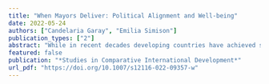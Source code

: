 ```yaml
---
title: "When Mayors Deliver: Political Alignment and Well-being"
date: 2022-05-24
authors: ["Candelaria Garay", "Emilia Simison"]
publication_types: ["2"]
abstract: "While in recent decades developing countries have achieved significant improvements in well-being, disparities within countries persist. Focusing on municipalities in which health services are decentralized and patronage is prevalent, we argue that a little-studied factor, the alignment between mayors and governors, plays an important role in explaining differences in infant mortality rates. In the context of widespread clientelism, lack of alignment deprives mayors of substantial discretionary resources. This generates incentives for nonaligned mayors to focus on improving decentralized social services under their control to cultivate voter support, producing better welfare outcomes associated with these services. Employing an original dataset of metropolitan municipalities in Buenos Aires, Argentina, between 1991 and 2018, we find that mayoral alignment is associated with higher infant mortality, a critical metric of well-being, and with lower levels of health service provision. Local health services in turn reduce infant mortality rates in our data. These results are robust when we control for relevant socioeconomic and political factors, such as electoral competition, protest, and the presence of the state in slums, where health risks are higher."
featured: false
publication: "*Studies in Comparative International Development*"
url_pdf: "https://doi.org/10.1007/s12116-022-09357-w"
---
```


